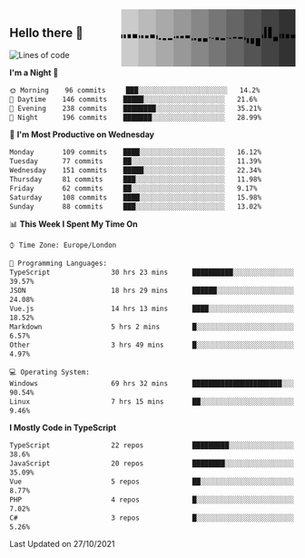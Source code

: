 <img width="307" align="right" src="https://raw.githubusercontent.com/SubZtep/SubZtep/master/assets/eq1.gif"/>

## Hello there 👋

<!--START_SECTION:waka-->
![Lines of code](https://img.shields.io/badge/From%20Hello%20World%20I%27ve%20Written-1.5%20million%20lines%20of%20code-blue)

**I'm a Night 🦉** 

```text
🌞 Morning    96 commits     ███░░░░░░░░░░░░░░░░░░░░░░   14.2% 
🌆 Daytime    146 commits    █████░░░░░░░░░░░░░░░░░░░░   21.6% 
🌃 Evening    238 commits    ████████░░░░░░░░░░░░░░░░░   35.21% 
🌙 Night      196 commits    ███████░░░░░░░░░░░░░░░░░░   28.99%

```
📅 **I'm Most Productive on Wednesday** 

```text
Monday       109 commits    ████░░░░░░░░░░░░░░░░░░░░░   16.12% 
Tuesday      77 commits     ██░░░░░░░░░░░░░░░░░░░░░░░   11.39% 
Wednesday    151 commits    █████░░░░░░░░░░░░░░░░░░░░   22.34% 
Thursday     81 commits     ███░░░░░░░░░░░░░░░░░░░░░░   11.98% 
Friday       62 commits     ██░░░░░░░░░░░░░░░░░░░░░░░   9.17% 
Saturday     108 commits    ████░░░░░░░░░░░░░░░░░░░░░   15.98% 
Sunday       88 commits     ███░░░░░░░░░░░░░░░░░░░░░░   13.02%

```


📊 **This Week I Spent My Time On** 

```text
⌚︎ Time Zone: Europe/London

💬 Programming Languages: 
TypeScript               30 hrs 23 mins      ██████████░░░░░░░░░░░░░░░   39.57% 
JSON                     18 hrs 29 mins      ██████░░░░░░░░░░░░░░░░░░░   24.08% 
Vue.js                   14 hrs 13 mins      ████░░░░░░░░░░░░░░░░░░░░░   18.52% 
Markdown                 5 hrs 2 mins        █░░░░░░░░░░░░░░░░░░░░░░░░   6.57% 
Other                    3 hrs 49 mins       █░░░░░░░░░░░░░░░░░░░░░░░░   4.97%

💻 Operating System: 
Windows                  69 hrs 32 mins      ██████████████████████░░░   90.54% 
Linux                    7 hrs 15 mins       ██░░░░░░░░░░░░░░░░░░░░░░░   9.46%

```

**I Mostly Code in TypeScript** 

```text
TypeScript               22 repos            █████████░░░░░░░░░░░░░░░░   38.6% 
JavaScript               20 repos            ████████░░░░░░░░░░░░░░░░░   35.09% 
Vue                      5 repos             ██░░░░░░░░░░░░░░░░░░░░░░░   8.77% 
PHP                      4 repos             █░░░░░░░░░░░░░░░░░░░░░░░░   7.02% 
C#                       3 repos             █░░░░░░░░░░░░░░░░░░░░░░░░   5.26%

```



 Last Updated on 27/10/2021
<!--END_SECTION:waka-->
